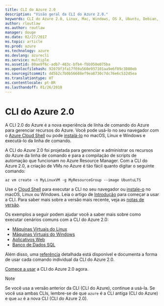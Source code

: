 ```yaml
---
title: CLI do Azure 2.0
description: "Visão geral da CLI do Azure 2.0."
keywords: CLI do Azure 2.0, Linux, Mac, Windows, OS X, Ubuntu, Debian, CentOS, RHEL, SUSE, CoreOS, Docker, Windows, Python, PIP
author: rloutlaw
ms.author: routlaw
manager: douge
ms.date: 02/27/2017
ms.topic: article
ms.prod: azure
ms.technology: azure
ms.devlang: azurecli
ms.service: multiple
ms.assetid: 80ae9f6c-adb7-483c-bfb4-fbb958e075ba
ms.openlocfilehash: 92079f3fa17f69a560e937101aa9e6f09c3080eb
ms.sourcegitcommit: dd5b2c7b0b56608ef9ea8730c7dc76e6c532d5ea
ms.translationtype: HT
ms.contentlocale: pt-BR
ms.lasthandoff: 01/26/2018
---
```

# <a name="azure-cli-20"></a>CLI do Azure 2.0

A CLI 2.0 do Azure é a nova experiência de linha de comando do Azure para gerenciar recursos do Azure.
Você pode usá-lo no seu navegador com o [Azure Cloud Shell](/azure/cloud-shell/overview) ou pode [instalá-lo](install-azure-cli.md) no macOS, Linux e Windows e executá-lo da linha de comando.

A CLI do Azure 2.0 foi projetada para gerenciar e administrar os recursos do Azure da linha de comando e para a compilação de scripts de automação que funcionam no Azure Resource Manager. Com a CLI do Azure 2.0, a criação de VMs no Azure é tão fácil quanto digitar o seguinte comando:

```azurecli-interactive
az vm create -n MyLinuxVM -g MyResourceGroup --image UbuntuLTS
```

Use o [Cloud Shell](/azure/cloud-shell/overview) para executar a CLI no seu navegador ou [instale-o](install-azure-cli.md) no macOS, Linux ou Windows.
Leia o artigo de [Introdução](get-started-with-azure-cli.md) para começar a usar a CLI.
Para saber mais sobre a versão mais recente, veja as [notas de versão](release-notes-azure-cli.md).

Os exemplos a seguir podem ajudar você a saber mais sobre como executar cenários comuns com a CLI do Azure 2.0:
- [Máquinas Virtuais do Linux](/azure/virtual-machines/virtual-machines-linux-cli-samples?toc=%2fcli%2fazure%2ftoc.json&bc=%2fcli%2fazure%2fbreadcrumb%2ftoc.json)
- [Máquinas Virtuais do Windows](/azure/virtual-machines/virtual-machines-windows-cli-samples?toc=%2fcli%2fazure%2ftoc.json&bc=%2fcli%2fazure%2fbreadcrumb%2ftoc.json)
- [Aplicativos Web](/azure/app-service-web/app-service-cli-samples?toc=%2fcli%2fazure%2ftoc.json&bc=%2fcli%2fazure%2fbreadcrumb%2ftoc.json)
- [Banco de Dados SQL](/azure/sql-database/sql-database-cli-samples?toc=%2fcli%2fazure%2ftoc.json&bc=%2fcli%2fazure%2fbreadcrumb%2ftoc.json)

Além disso, uma [referência](/cli/azure/) detalhada está disponível e documenta a forma de usar cada comando individual da CLI do Azure 2.0.

[Comece a usar](get-started-with-azure-cli.md) a CLI do Azure 2.0 agora.


> [!NOTE]
> Se você usa a versão anterior da CLI (CLI do Azure), continue a usá-la.
> Se você usa ambas CLIs, lembre-se de que `azure` é a CLI antiga (CLI do Azure) e que `az` é a nova CLI (CLI do Azure 2.0).